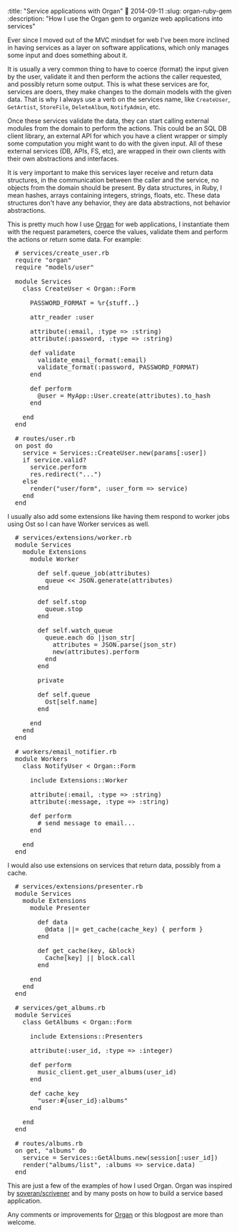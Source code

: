 :title: "Service applications with Organ"
:date: 2014-09-11
:slug: organ-ruby-gem
:description: "How I use the Organ gem to organize web applications into services"


Ever since I moved out of the MVC mindset for web I've been more inclined in
having services as a layer on software applications, which only manages some
input and does something about it.

It is usually a very common thing to have to coerce (format) the input given by
the user, validate it and then perform the actions the caller requested, and
possibly return some output. This is what these services are for, services are
doers, they make changes to the domain models with the given data. That is why
I always use a verb on the services name, like `CreateUser`, `GetArtist`,
`StoreFile`, `DeleteAlbum`, `NotifyAdmin`, etc.

Once these services validate the data, they can start calling external modules
from the domain to perform the actions. This could be an SQL DB client library,
an external API for which you have a client wrapper or simply some computation
you might want to do with the given input. All of these external services
(DB, APIs, FS, etc), are wrapped in their own clients with their own
abstractions and interfaces.

It is very important to make this services layer receive and return data
structures, in the communication between the caller and the service, no objects
from the domain should be present. By data structures, in Ruby, I mean hashes,
arrays containing integers, strings, floats, etc. These data structures don't
have any behavior, they are data abstractions, not behavior abstractions.

This is pretty much how I use [Organ](https://github.com/sborrazas/organ) for
web applications, I instantiate them with the request parameters, coerce the
values, validate them and perform the actions or return some data. For example:

<pre class="sh_ruby">
  # services/create_user.rb
  require "organ"
  require "models/user"

  module Services
    class CreateUser < Organ::Form

      PASSWORD_FORMAT = %r{stuff..}

      attr_reader :user

      attribute(:email, :type => :string)
      attribute(:password, :type => :string)

      def validate
        validate_email_format(:email)
        validate_format(:password, PASSWORD_FORMAT)
      end

      def perform
        @user = MyApp::User.create(attributes).to_hash
      end

    end
  end

  # routes/user.rb
  on post do
    service = Services::CreateUser.new(params[:user])
    if service.valid?
      service.perform
      res.redirect("...")
    else
      render("user/form", :user_form => service)
    end
  end
</pre>

I usually also add some extensions like having them respond to worker jobs
using Ost so I can have Worker services as well.

<pre class="sh_ruby">
  # services/extensions/worker.rb
  module Services
    module Extensions
      module Worker

        def self.queue_job(attributes)
          queue << JSON.generate(attributes)
        end

        def self.stop
          queue.stop
        end

        def self.watch_queue
          queue.each do |json_str|
            attributes = JSON.parse(json_str)
            new(attributes).perform
          end
        end

        private

        def self.queue
          Ost[self.name]
        end

      end
    end
  end

  # workers/email_notifier.rb
  module Workers
    class NotifyUser < Organ::Form

      include Extensions::Worker

      attribute(:email, :type => :string)
      attribute(:message, :type => :string)

      def perform
        # send message to email...
      end

    end
  end
</pre>

I would also use extensions on services that return data, possibly from a cache.

<pre class="sh_ruby">
  # services/extensions/presenter.rb
  module Services
    module Extensions
      module Presenter

        def data
          @data ||= get_cache(cache_key) { perform }
        end

        def get_cache(key, &block)
          Cache[key] || block.call
        end

      end
    end
  end

  # services/get_albums.rb
  module Services
    class GetAlbums < Organ::Form

      include Extensions::Presenters

      attribute(:user_id, :type => :integer)

      def perform
        music_client.get_user_albums(user_id)
      end

      def cache_key
        "user:#{user_id}:albums"
      end

    end
  end

  # routes/albums.rb
  on get, "albums" do
    service = Services::GetAlbums.new(session[:user_id])
    render("albums/list", :albums => service.data)
  end
</pre>

This are just a few of the examples of how I used Organ. Organ was inspired by
[soveran/scrivener](https://github.com/soveran/scrivener) and by many posts
on how to build a service based application.

Any comments or improvements for [Organ](https://github.com/sborrazas/organ) or
this blogpost are more than welcome.
